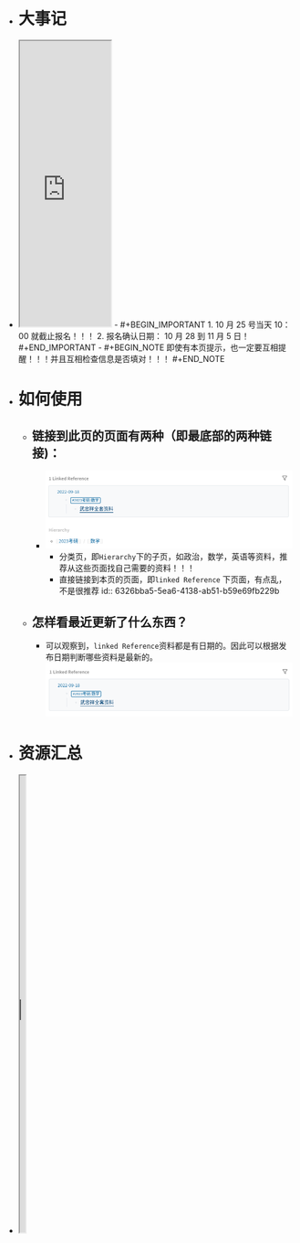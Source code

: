 - # 大事记
- <iframe src="https://httishere.gitee.io/notion/new/mul-days-matter.html?msg=考研-2022/12/24,正式报名开始-2022/10/05,正式报名结束-2022/10/25,准考证下载-2022/12/14&created=2022/9/18" width="160"height="500"></iframe>
	- #+BEGIN_IMPORTANT
	  1. 10 月 25 号当天 10：00 就截止报名！！！
	  2. 报名确认日期： 10 月 28 到 11 月 5 日！
	  #+END_IMPORTANT
	- #+BEGIN_NOTE
	  即使有本页提示，也一定要互相提醒！！！并且互相检查信息是否填对！！！
	  #+END_NOTE
- # 如何使用
	- ## 链接到此页的页面有两种（即最底部的两种链接)：
		- ![image.png](../assets/image_1663483215878_0.png)
			- 分类页，即`Hierarchy`下的子页，如政治，数学，英语等资料，推荐从这些页面找自己需要的资料！！！
			- 直接链接到本页的页面，即`linked Reference` 下页面，有点乱，不是很推荐
			  id:: 6326bba5-5ea6-4138-ab51-b59e69fb229b
	- ## 怎样看最近更新了什么东西？
		- 可以观察到，`linked Reference`资料都是有日期的。因此可以根据发布日期判断哪些资料是最新的。 ![image.png](../assets/image_1663483447203_0.png)
- # 资源汇总
- <iframe src="https://www.kdocs.cn/l/caeAtwilgTMz?su=n9gnlo" width="10"height="800"></iframe>